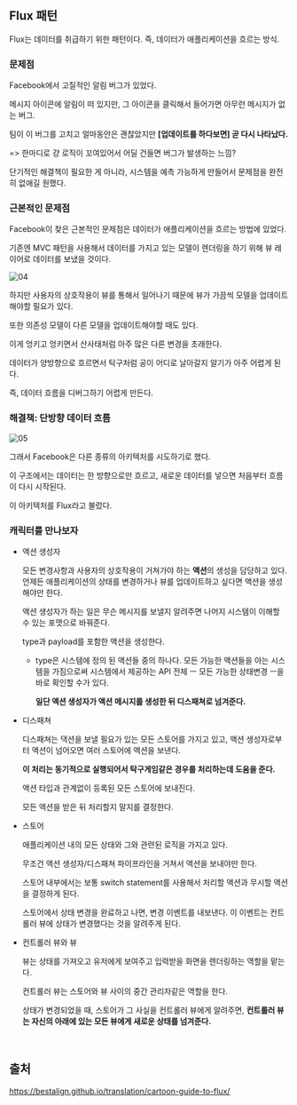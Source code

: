 ## Flux 패턴

Flux는 데이터를 취급하기 위한 패턴이다. 즉, 데이터가 애플리케이션을 흐르는 방식.

### 문제점

Facebook에서 고질적인 알림 버그가 있었다.

메시지 아이콘에 알림이 떠 있지만, 그 아이콘을 클릭해서 들어가면 아무런 메시지가 없는 버그.

팀이 이 버그를 고치고 얼마동안은 괜찮았지만 **[업데이트를 하다보면] 곧 다시 나타났다.**

=> 한마디로 걍 로직이 꼬여있어서 어딜 건들면 버그가 발생하는 느낌?

단기적인 해결책이 필요한 게 아니라, 시스템을 예측 가능하게 만들어서 문제점을 완전히 없애길 원했다.

### 근본적인 문제점

Facebook이 찾은 근본적인 문제점은 데이터가 애플리케이션을 흐르는 방법에 있었다.

기존엔 MVC 패턴을 사용해서 데이터를 가지고 있는 모델이 렌더링을 하기 위해 뷰 레이어로 데이터를 보냈을 것이다.

![04](https://github.com/yookeunbyul/cs-study/assets/91243651/d1e0fb82-4b77-4f3b-994b-2d759b63a73f)

하지만 사용자의 상호작용이 뷰를 통해서 일어나기 때문에 뷰가 가끔씩 모델을 업데이트해야할 필요가 있다.

또한 의존성 모델이 다른 모델을 업데이트해야할 때도 있다.

이게 엉키고 엉키면서 산사태처럼 아주 많은 다른 변경을 초래한다.

데이터가 양방향으로 흐르면서 탁구처럼 공이 어디로 날아갈지 알기가 아주 어렵게 된다.

즉, 데이터 흐름을 디버그하기 어렵게 만든다.

### 해결책: 단방향 데이터 흐름

![05](https://github.com/yookeunbyul/cs-study/assets/91243651/2e24bdde-4a8d-4922-9c82-02571182f878)

그래서 Facebook은 다른 종류의 아키텍처를 시도하기로 했다.

이 구조에서는 데이터는 한 방향으로만 흐르고, 새로운 데이터를 넣으면 처음부터 흐름이 다시 시작된다.

이 아키텍처를 Flux라고 불렀다.

### 캐릭터를 만나보자

- 액션 생성자

  모든 변경사항과 사용자의 상호작용이 거쳐가야 하는 **액션**의 생성을 담당하고 있다. 언제든 애플리케이션의 상태를 변경하거나 뷰를 업데이트하고 싶다면 액션을 생성해야만 한다.

  액션 생성자가 하는 일은 무슨 메시지를 보낼지 알려주면 나머지 시스템이 이해할 수 있는 포맷으로 바꿔준다.

  type과 payload를 포함한 액션을 생성한다.

  - type은 시스템에 정의 된 액션들 중의 하나다.
    모든 가능한 액션들을 아는 시스템을 가짐으로써 시스템에서 제공하는 API 전체 ㅡ 모든 가능한 상태변경 ㅡ을 바로 확인할 수가 있다.

    **일단 액션 생성자가 액션 메시지를 생성한 뒤 디스패쳐로 넘겨준다.**

- 디스패쳐

  디스패쳐는 댁션을 보낼 필요가 있는 모든 스토어를 가지고 있고, 액션 생성자로부터 액션이 넘어오면 여러 스토어에 액션을 보낸다.

  **이 처리는 동기적으로 실행되어서 탁구게임같은 경우를 처리하는데 도움을 준다.**

  액션 타입과 관계없이 등록된 모든 스토어에 보내진다.

  모든 액션을 받은 뒤 처리할지 말지를 결정한다.

- 스토어

  애플리케이션 내의 모든 상태와 그와 관련된 로직을 가지고 있다.

  무조건 액션 생성자/디스패쳐 파이프라인을 거쳐서 액션을 보내야만 한다.

  스토어 내부에서는 보통 switch statement를 사용해서 처리할 액션과 무시할 액션을 결정하게 된다.

  스토어에서 상태 변경을 완료하고 나면, 변경 이벤트를 내보낸다. 이 이벤트는 컨트롤러 뷰에 상태가 변경했다는 것을 알려주게 된다.

- 컨트롤러 뷰와 뷰

  뷰는 상태를 가져오고 유저에게 보여주고 입력받을 화면을 렌더링하는 역할을 맡는다.

  컨트롤러 뷰는 스토어와 뷰 사이의 중간 관리자같은 역할을 한다.

  상태가 변경되었을 때, 스토어가 그 사실을 컨트롤러 뷰에게 알려주면, **컨트롤러 뷰는 자신의 아래에 있는 모든 뷰에게 새로운 상태를 넘겨준다.**

<br />

## 출처

https://bestalign.github.io/translation/cartoon-guide-to-flux/
